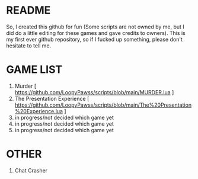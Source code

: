 # README
So, I created this github for fun (Some scripts are not owned by me, but I did do a little editing for these games and gave credits to owners).
This is my first ever github repository, so if I fucked up something, please don't hesitate to tell me.

# GAME LIST
1. Murder
[ https://github.com/LoopyPawss/scripts/blob/main/MURDER.lua ]
2. The Presentation Experience
[ https://github.com/LoopyPawss/scripts/blob/main/The%20Presentation%20Experience.lua ]
3. in progress/not decided which game yet
4. in progress/not decided which game yet
5. in progress/not decided which game yet

# OTHER
1. Chat Crasher 
